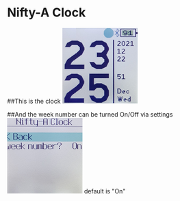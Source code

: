 # Nifty-A Clock

##This is the clock
![](screenshot_nifty.png)

##And the week number can be turned On/Off via settings
![](screenshot_settings_nifty.png)
default is "On"

